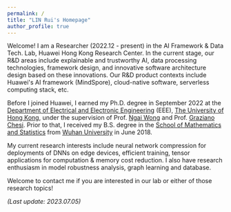 ```yaml
---
permalink: /
title: "LIN Rui's Homepage"
author_profile: true
---
```

Welcome! I am a Researcher (2022.12 - present) in the AI Framework & Data Tech. Lab, Huawei Hong Kong Research Center. In the current stage, our R&D areas include explainable and trustworthy AI, data processing technologies, framework design, and innovative software architecture design based on these innovations. Our R&D product contexts include Huawei's AI framework (MindSpore), cloud-native software, serverless computing stack, etc.

Before I joined Huawei, I earned my Ph.D. degree in September 2022 at the [Department of Electrical and Electronic Engineering](https://www.eee.hku.hk/) (EEE), [The University of Hong Kong](https://www.hku.hk/), under the supervision of Prof. [Ngai Wong](https://www.eee.hku.hk/~nwong/) and Prof. [Graziano Chesi](https://www.eee.hku.hk/~chesi/). Prior to that, I received my B.S. degree in the [School of Mathematics and Statistics](http://maths.whu.edu.cn/Englishversion/) from [Wuhan University](https://en.whu.edu.cn/) in June 2018.

My current research interests include neural network compression for deployments of DNNs on edge devices, efficient training, tensor applications for computation & memory cost reduction. I also have research enthusiasm in model robustness analysis, graph learning and database. 

Welcome to contact me if you are interested in our lab or either of those research topics!

*(Last update: 2023.07.05)*



